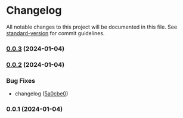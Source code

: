 # Changelog

All notable changes to this project will be documented in this file. See [standard-version](https://github.com/conventional-changelog/standard-version) for commit guidelines.

### [0.0.3](https://github.com/GiselleLop/Movie-Challenge/compare/v0.0.2...v0.0.3) (2024-01-04)

### [0.0.2](https://github.com/GiselleLop/Movie-Challenge/compare/v0.0.1...v0.0.2) (2024-01-04)


### Bug Fixes

* changelog ([5a0cbe0](https://github.com/GiselleLop/Movie-Challenge/commit/5a0cbe0be4bb2a8b96175d975b304a113e5d77c9))

### 0.0.1 (2024-01-04)
